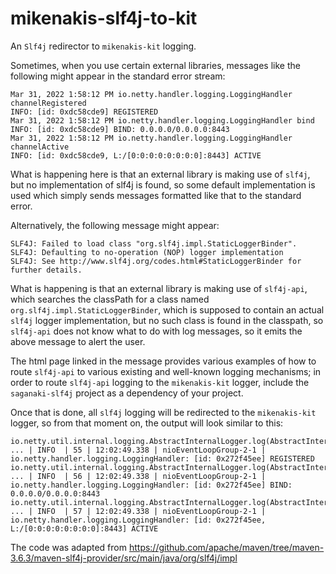 # mikenakis-slf4j-to-kit

An `Slf4j` redirector to `mikenakis-kit` logging.

Sometimes, when you use certain external libraries,
messages like the following might appear in the standard error stream:
                  
```
Mar 31, 2022 1:58:12 PM io.netty.handler.logging.LoggingHandler channelRegistered
INFO: [id: 0xdc58cde9] REGISTERED
Mar 31, 2022 1:58:12 PM io.netty.handler.logging.LoggingHandler bind
INFO: [id: 0xdc58cde9] BIND: 0.0.0.0/0.0.0.0:8443
Mar 31, 2022 1:58:12 PM io.netty.handler.logging.LoggingHandler channelActive
INFO: [id: 0xdc58cde9, L:/[0:0:0:0:0:0:0:0]:8443] ACTIVE
```

What is happening here is that an external library is making use of `slf4j`, but 
no implementation of slf4j is found, so some default implementation is used which
simply sends messages formatted like that to the standard error.

Alternatively, the following message might appear:

```
SLF4J: Failed to load class "org.slf4j.impl.StaticLoggerBinder".
SLF4J: Defaulting to no-operation (NOP) logger implementation
SLF4J: See http://www.slf4j.org/codes.html#StaticLoggerBinder for further details.
```

What is happening is that an external library is making use of `slf4j-api`,
which searches the classPath for a class named `org.slf4j.impl.StaticLoggerBinder`,
which is supposed to contain an actual `slf4j` logger implementation, but no
such class is found in the classpath, so `slf4j-api` does not know what to
do with log messages, so it emits the above message to alert the user.

The html page linked in the message provides various examples of how to 
route `slf4j-api` to various existing and well-known logging mechanisms;
in order to route `slf4j-api` logging to the `mikenakis-kit` logger,
include the `saganaki-slf4j` project as a dependency of your project.

Once that is done, all `slf4j` logging will be redirected to the 
`mikenakis-kit` logger, so from that moment on, the output will look 
similar to this:

```
io.netty.util.internal.logging.AbstractInternalLogger.log(AbstractInternalLogger.java:148) ... | INFO  | 55 | 12:02:49.338 | nioEventLoopGroup-2-1 | io.netty.handler.logging.LoggingHandler: [id: 0x272f45ee] REGISTERED
io.netty.util.internal.logging.AbstractInternalLogger.log(AbstractInternalLogger.java:148) ... | INFO  | 56 | 12:02:49.338 | nioEventLoopGroup-2-1 | io.netty.handler.logging.LoggingHandler: [id: 0x272f45ee] BIND: 0.0.0.0/0.0.0.0:8443
io.netty.util.internal.logging.AbstractInternalLogger.log(AbstractInternalLogger.java:148) ... | INFO  | 57 | 12:02:49.338 | nioEventLoopGroup-2-1 | io.netty.handler.logging.LoggingHandler: [id: 0x272f45ee, L:/[0:0:0:0:0:0:0:0]:8443] ACTIVE
```

The code was adapted from https://github.com/apache/maven/tree/maven-3.6.3/maven-slf4j-provider/src/main/java/org/slf4j/impl
